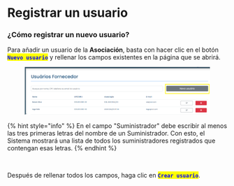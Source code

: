 # Registrar un usuario

### ¿Cómo registrar un nuevo usuario?

Para añadir un usuario de la **Asociación**, basta con hacer clic en el botón <mark style="color:blue;">**`Nuevo usuario`**</mark> y rellenar los campos existentes en la página que se abrirá.

<figure><img src="../../../../.gitbook/assets/image (9).png" alt=""><figcaption></figcaption></figure>

{% hint style="info" %}
En el campo "Suministrador" debe escribir al menos las tres primeras letras del nombre de un Suministrador. Con esto, el Sistema mostrará una lista de todos los suministradores registrados que contengan esas letras.
{% endhint %}

<figure><img src="../../../../.gitbook/assets/Adicionar novo usuário (Fornecedor).png" alt=""><figcaption></figcaption></figure>

Después de rellenar todos los campos, haga clic en <mark style="color:blue;">**`Crear usuario`**</mark>.
